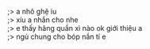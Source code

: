 ;> a nhô ghệ iu<br>
;> xíu a nhắn cho nhe<br>
;> e thấy hãng quần xì nào ok giới thiệu a<br>
;> ngủ chung cho bóp nắn tí e
